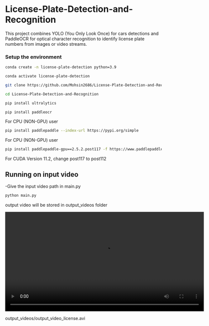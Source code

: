 # License-Plate-Detection-and-Recognition

This project combines YOLO (You Only Look Once) for cars detections and PaddleOCR for optical character recognition to identify license plate numbers from images or video streams.

### Setup the environment

```bash
conda create -n license-plate-detection python=3.9
```
```bash
conda activate license-plate-detection
```

```bash
git clone https://github.com/Mohsin2686/License-Plate-Detection-and-Recognition.git
```

```bash
cd License-Plate-Detection-and-Recognition
```


```bash
pip install ultralytics
```

```bash
pip install paddleocr
```

For CPU (NON-GPU) user
```bash
pip install paddlepaddle --index-url https://pypi.org/simple
```
For CPU (NON-GPU) user
```bash
pip install paddlepaddle-gpu==2.5.2.post117 -f https://www.paddlepaddle.org.cn/whl/windows/mkl/avx/stable.html
```
For CUDA Version 11.2, change post117 to post112

## Running on input video
-Give the input video path in main.py

```bash
python main.py
```

output video will be stored in output_videos folder
                                                                                            
<video src="output_videos/output_video_license.avi" controls width="640"></video>

output_videos/output_video_license.avi
